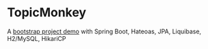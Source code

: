 TopicMonkey
=====================

A [bootstrap project demo](https://github.com/vsoltys/topicmonkey) with Spring Boot, Hateoas, JPA, Liquibase, H2/MySQL, HikariCP
